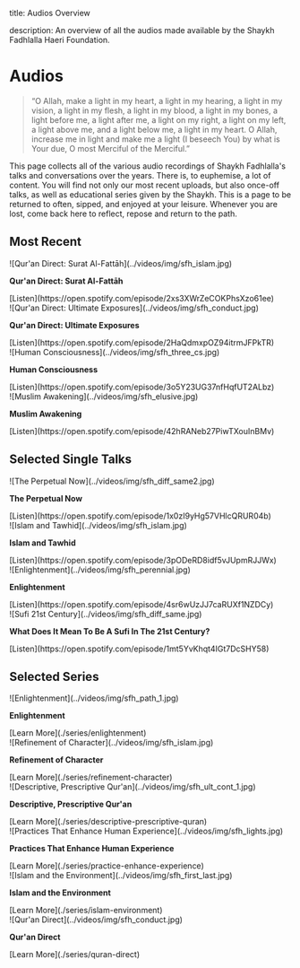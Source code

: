 title: Audios Overview

description: An overview of all the audios made available by the Shaykh Fadhlalla Haeri Foundation.

# Audios

> “O Allah, make a light in my heart, a light in my hearing, a light in my vision, a light in my flesh, a light in my blood, a light in my bones, a light before me, a light after me, a light on my right, a light on my left, a light above me, and a light below me, a light in my heart. O Allah, increase me in light and make me a light (I beseech You) by what is Your due, O most Merciful of the Merciful.”

This page collects all of the various audio recordings of Shaykh Fadhlalla's talks and conversations over the years. There is, to euphemise, a lot of content. You will find not only our most recent uploads, but also once-off talks, as well as educational series given by the Shaykh. This is a page to be returned to often, sipped, and enjoyed at your leisure. Whenever you are lost, come back here to reflect, repose and return to the path.

## Most Recent

<div markdown="1" class="card video sidebar center gemoji center-content">

<div markdown="2" class="video-image">
![Qur'an Direct: Surat Al-Fattāh](../videos/img/sfh_islam.jpg)
</div>

**Qur'an Direct: Surat Al-Fattāh**

<div markdown="3" class="video-link">
[Listen](https://open.spotify.com/episode/2xs3XWrZeCOKPhsXzo61ee)
</div>

</div>

<div markdown="1" class="card video sidebar center gemoji center-content">

<div markdown="2" class="video-image">
![Qur'an Direct: Ultimate Exposures](../videos/img/sfh_conduct.jpg)
</div>

**Qur'an Direct: Ultimate Exposures**

<div markdown="3" class="video-link">
[Listen](https://open.spotify.com/episode/2HaQdmxpOZ94itrmJFPkTR)
</div>

</div>

<div markdown="1" class="card video sidebar center gemoji center-content">

<div markdown="2" class="video-image">
![Human Consciousness](../videos/img/sfh_three_cs.jpg)
</div>

**Human Consciousness**

<div markdown="3" class="video-link">
[Listen](https://open.spotify.com/episode/3o5Y23UG37nfHqfUT2ALbz)
</div>

</div>

<div markdown="1" class="card video sidebar center gemoji center-content">

<div markdown="2" class="video-image">
![Muslim Awakening](../videos/img/sfh_elusive.jpg)
</div>

**Muslim Awakening**

<div markdown="3" class="video-link">
[Listen](https://open.spotify.com/episode/42hRANeb27PiwTXouInBMv)
</div>

</div>

## Selected Single Talks

<div markdown="1" class="card video sidebar center gemoji center-content">

<div markdown="2" class="video-image">
![The Perpetual Now](../videos/img/sfh_diff_same2.jpg)
</div>

**The Perpetual Now**

<div markdown="3" class="video-link">
[Listen](https://open.spotify.com/episode/1x0zI9yHg57VHlcQRUR04b)
</div>

</div>

<div markdown="1" class="card video sidebar center gemoji center-content">

<div markdown="2" class="video-image">
![Islam and Tawhid](../videos/img/sfh_islam.jpg)
</div>

**Islam and Tawhid**

<div markdown="3" class="video-link">
[Listen](https://open.spotify.com/episode/3pODeRD8idf5vJUpmRJJWx)
</div>

</div>

<div markdown="1" class="card video sidebar center gemoji center-content">

<div markdown="2" class="video-image">
![Enlightenment](../videos/img/sfh_perennial.jpg)
</div>

**Enlightenment**

<div markdown="3" class="video-link">
[Listen](https://open.spotify.com/episode/4sr6wUzJJ7caRUXf1NZDCy)
</div>

</div>

<div markdown="1" class="card video sidebar center gemoji center-content">

<div markdown="2" class="video-image">
![Sufi 21st Century](../videos/img/sfh_diff_same.jpg)
</div>

**What Does It Mean To Be A Sufi In The 21st Century?**

<div markdown="3" class="video-link">
[Listen](https://open.spotify.com/episode/1mt5YvKhqt4IGt7DcSHY58)
</div>

</div>

## Selected Series

<div markdown="1" class="card video sidebar center gemoji center-content">

<div markdown="2" class="video-image">
![Enlightenment](../videos/img/sfh_path_1.jpg)
</div>

**Enlightenment**

<div markdown="3" class="video-link">
[Learn More](./series/enlightenment)
</div>

</div>

<div markdown="1" class="card video sidebar center gemoji center-content">

<div markdown="2" class="video-image">
![Refinement of Character](../videos/img/sfh_islam.jpg)
</div>

**Refinement of Character**

<div markdown="3" class="video-link">
[Learn More](./series/refinement-character)
</div>

</div>

<div markdown="1" class="card video sidebar center gemoji center-content">

<div markdown="2" class="video-image">
![Descriptive, Prescriptive Qur'an](../videos/img/sfh_ult_cont_1.jpg)
</div>

**Descriptive, Prescriptive Qur'an**

<div markdown="3" class="video-link">
[Learn More](./series/descriptive-prescriptive-quran)
</div>

</div>

<div markdown="1" class="card video sidebar center gemoji center-content">

<div markdown="2" class="video-image">
![Practices That Enhance Human Experience](../videos/img/sfh_lights.jpg)
</div>

**Practices That Enhance Human Experience**

<div markdown="3" class="video-link">
[Learn More](./series/practice-enhance-experience)
</div>

</div>

<div markdown="1" class="card video sidebar center gemoji center-content">

<div markdown="2" class="video-image">
![Islam and the Environment](../videos/img/sfh_first_last.jpg)
</div>

**Islam and the Environment**

<div markdown="3" class="video-link">
[Learn More](./series/islam-environment)
</div>

</div>

<div markdown="1" class="card video sidebar center gemoji center-content">

<div markdown="2" class="video-image">
![Qur'an Direct](../videos/img/sfh_conduct.jpg)
</div>

**Qur'an Direct**

<div markdown="3" class="video-link">
[Learn More](./series/quran-direct)
</div>

</div>

